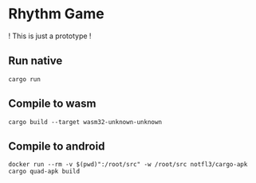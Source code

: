 # Rhythm Game
! This is just a prototype !

## Run native
`cargo run`

## Compile to wasm
`cargo build --target wasm32-unknown-unknown`

## Compile to android
`docker run --rm -v $(pwd)":/root/src" -w /root/src notfl3/cargo-apk cargo quad-apk build`
